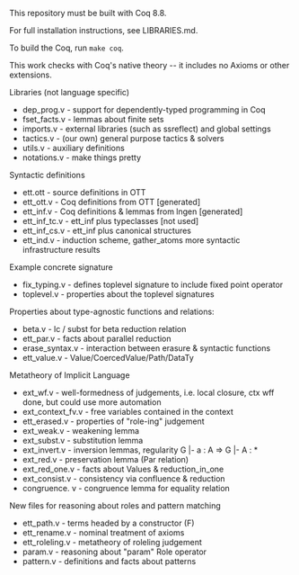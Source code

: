 This repository must be built with Coq 8.8.

For full installation instructions, see LIBRARIES.md.

To build the Coq, run `make coq`.

This work checks with Coq's native theory -- it includes no Axioms or other
extensions.

Libraries (not language specific)
* dep_prog.v     - support for dependently-typed programming in Coq
* fset_facts.v   - lemmas about finite sets
* imports.v      - external libraries (such as ssreflect) and global settings
* tactics.v      - (our own) general purpose tactics & solvers
* utils.v        - auxiliary definitions
* notations.v    - make things pretty

Syntactic definitions
* ett.ott        - source definitions in OTT
* ett_ott.v      - Coq definitions from OTT  [generated]
* ett_inf.v      - Coq definitions & lemmas from lngen [generated]
* ett_inf_tc.v   - ett_inf plus typeclasses [not used]
* ett_inf_cs.v   - ett_inf plus canonical structures
* ett_ind.v      - induction scheme, gather_atoms
                   more syntactic infrastructure results
				   
Example concrete signature

* fix_typing.v   - defines toplevel signature to include fixed point operator
* toplevel.v     - properties about the toplevel signatures

Properties about type-agnostic functions and relations:

* beta.v         - lc / subst for beta reduction relation
* ett_par.v      - facts about parallel reduction
* erase_syntax.v - interaction between erasure & syntactic functions
* ett_value.v    - Value/CoercedValue/Path/DataTy


Metatheory of Implicit Language
* ext_wf.v       - well-formedness of judgements, i.e. local closure, ctx wff
                   done, but could use more automation
* ext_context_fv.v - free variables contained in the context
* ett_erased.v   - properties of "role-ing" judgement
* ext_weak.v     - weakening lemma
* ext_subst.v    - substitution lemma
* ext_invert.v   - inversion lemmas, regularity   G |- a : A => G |- A : *
* ext_red.v      - preservation lemma (Par relation)
* ext_red_one.v  - facts about Values & reduction_in_one
* ext_consist.v  - consistency via confluence & reduction
* congruence. v  - congruence lemma for equality relation

New files for reasoning about roles and pattern matching

* ett_path.v     - terms headed by a constructor (F)
* ett_rename.v   - nominal treatment of axioms
* ett_roleling.v - metatheory of roleling judgement
* param.v        - reasoning about "param" Role operator
* pattern.v      - definitions and facts about patterns
